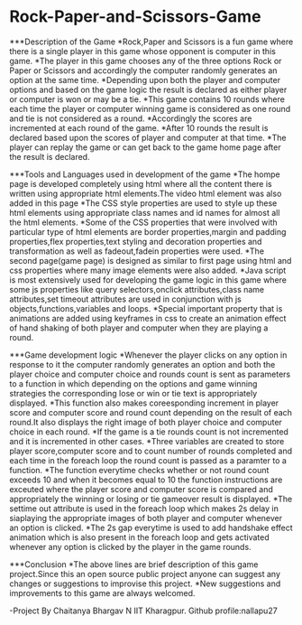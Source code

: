 # Rock-Paper-and-Scissors-Game

***Description of the Game
*Rock,Paper and Scissors is a fun game where there is a single player in this game whose opponent is computer in this game.
*The player in this game chooses any of the three options Rock or Paper or Scissors and accordingly the computer randomly generates an option at the same time.
*Depending upon both the player and computer options and based on the game logic the result is declared as either player or computer is won or may be a tie.
*This game  contains 10 rounds where each time the player or computer winning game is considered as one round and tie is not considered as a round.
*Accordingly the scores are incremented at each round of the game. 
*After  10 rounds the result is declared based upon the scores of player and computer at that time.
*The player can replay the game or can get back to the game home page after the result is declared.

***Tools and Languages used in development of the game
*The hompe page is developed completely using html where all the content there is written using appropriate html elements.The video html element was also added in this page
*The CSS style properties are used to style up these html elements using appropriate class names and id names for almost all the html elements.
*Some of the CSS properties that were involved with particular type of html elements are border properties,margin and padding properties,flex properties,text styling and decoration 
properties and transformation as well as fadeout,fadein properties were used.
*The second page(game page) is designed as similar to first page using html and css properties where many image elements were also added.
*Java script is most extensively used for developing the game logic in this game where some js properties like query selectors,onclick attributes,class name attributes,set timeout attributes are used in conjunction 
with js objects,functions,variables and loops.
*Special important property that is animations are added using keyframes in css to create an animation effect of hand shaking of both player and computer when they are playing a
round.


***Game development logic
*Whenever the player clicks on any option in response to it the computer randomly generates an option and both the player choice and computer choice and rounds count is sent as 
parameters to a  function in which depending on the options and game winning strategies the corresponding lose or win or tie text is appropriately displayed.
*This function also makes coreesponding increment in player score and computer score and round count depending on the result of each round.It also displays the right image of both player choice and 
computer choice in each round.
*If the game is a tie rounds count is not incremented and it is incremented in other cases.
*Three variables are created to store player score,computer score and to count number of rounds completed and each time in the foreach loop the round count is passed as a paramter
to a function.
*The function everytime checks whether or not round count exceeds 10 and when it becomes equal to 10 the function instructions are exceuted where the player score and computer
score is compared and appropriately the winning or losing or tie gameover result is displayed.
*The settime out attribute is used in the foreach loop which makes 2s delay in siaplaying the appropriate images of both player and computer whenever an option is clicked.
*The 2s gap everytime is used to add handshake effect animation which is also present in the foreach loop and gets activated whenever any option is clicked by the player in the game rounds.

***Conclusion
*The above lines are brief description of this game project.Since this an open source public project anyone can suggest any changes or suggestions to improvise this project.
*New suggestions and improvements to this game are always welcomed.

-Project By Chaitanya Bhargav N
IIT Kharagpur.
Github profile:nallapu27
